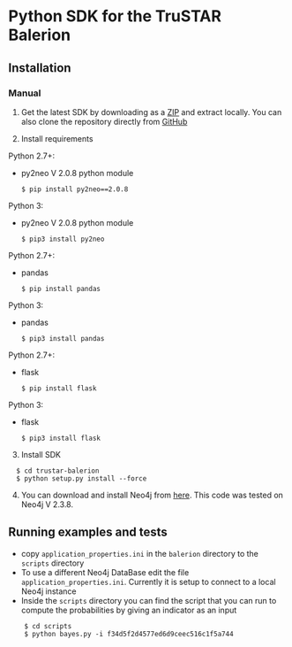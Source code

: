 # Python SDK for the TruSTAR Balerion 
  
## Installation

### Manual
1. Get the latest SDK by downloading as a [ZIP](https://github.com/trustar/trustar-balerion/archive/master.zip) and extract locally.  You can also clone the repository directly from [GitHub](https://github.com/trustar/trustar-balerion)

2. Install requirements

 Python 2.7+:
* py2neo V 2.0.8 python module

  ```shell
  $ pip install py2neo==2.0.8
  ``` 
  
 Python 3:
* py2neo V 2.0.8 python module

  ```shell
  $ pip3 install py2neo
  ``` 
  
 Python 2.7+:
* pandas 

  ```shell
  $ pip install pandas
  ``` 
  
 Python 3:
* pandas

  ```shell
  $ pip3 install pandas
  ``` 
  
 Python 2.7+:
* flask 

  ```shell
  $ pip install flask
  ``` 
  
 Python 3:
* flask

  ```shell
  $ pip3 install flask
  ``` 
  
3. Install SDK

  ```shell   
    $ cd trustar-balerion
    $ python setup.py install --force
   ```

4. You can download and install Neo4j from [here](https://neo4j.com/download/other-releases/). This code was tested on Neo4j V 2.3.8.

## Running examples and tests
- copy `application_properties.ini` in the `balerion` directory to the `scripts` directory
- To use a different Neo4j DataBase edit the file `application_properties.ini`. Currently it is setup to connect to a 
local Neo4j instance
- Inside the `scripts` directory you can find the script that you can run to compute the probabilities by giving an indicator as an input

```shell
    $ cd scripts
    $ python bayes.py -i f34d5f2d4577ed6d9ceec516c1f5a744
```
